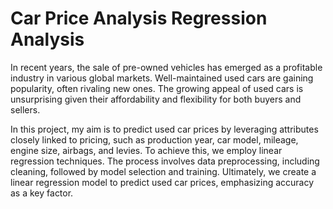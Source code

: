 # Car Price Analysis Regression Analysis
 
In recent years, the sale of pre-owned vehicles has emerged as a profitable industry in various global markets. Well-maintained used cars are gaining popularity, often rivaling new ones. The growing appeal of used cars is unsurprising given their affordability and flexibility for both buyers and sellers. 

In this project, my aim is to predict used car prices by leveraging attributes closely linked to pricing, such as production year, car model, mileage, engine size, airbags, and levies. To achieve this, we employ linear regression techniques. The process involves data preprocessing, including cleaning, followed by model selection and training. Ultimately, we create a linear regression model to predict used car prices, emphasizing accuracy as a key factor.
